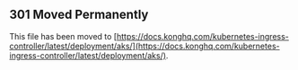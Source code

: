 ## 301 Moved Permanently

This file has been moved to [https://docs.konghq.com/kubernetes-ingress-controller/latest/deployment/aks/](https://docs.konghq.com/kubernetes-ingress-controller/latest/deployment/aks/).
